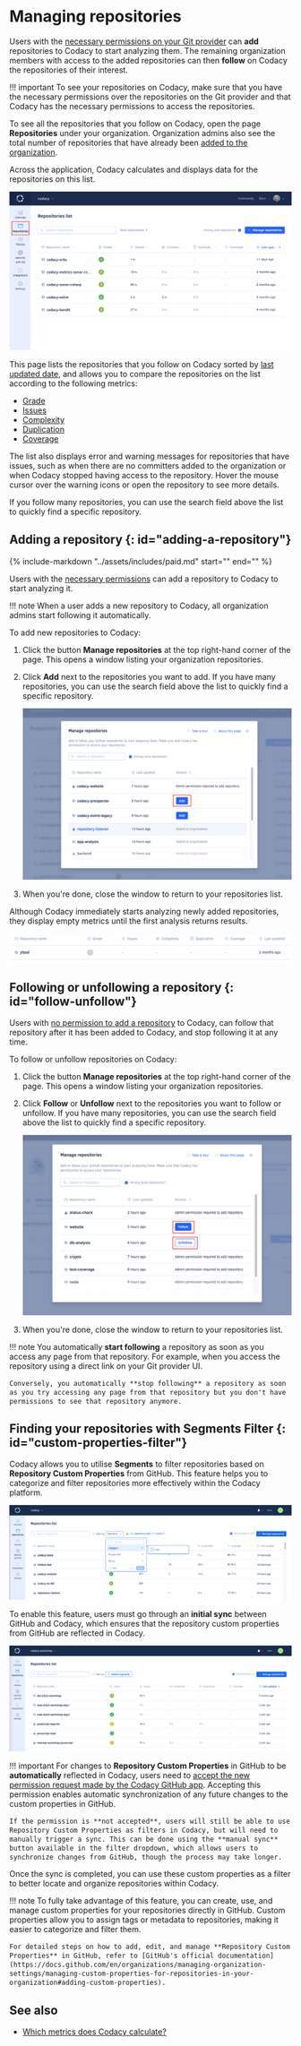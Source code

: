 # Managing repositories

Users with the [necessary permissions on your Git provider](roles-and-permissions-for-organizations.md) can **add** repositories to Codacy to start analyzing them. The remaining organization members with access to the added repositories can then **follow** on Codacy the repositories of their interest.

!!! important
    To see your repositories on Codacy, make sure that you have the necessary permissions over the repositories on the Git provider and that Codacy has the necessary permissions to access the repositories.

To see all the repositories that you follow on Codacy, open the page **Repositories** under your organization. Organization admins also see the total number of repositories that have already been [added to the organization](#adding-a-repository).

Across the application, Codacy calculates and displays data for the repositories on this list.

![Repositories list](images/repositories.png)

This page lists the repositories that you follow on Codacy sorted by [last updated date](organization-overview.md#last-updated-repositories), and allows you to compare the repositories on the list according to the following metrics:

-   [Grade](../faq/code-analysis/which-metrics-does-codacy-calculate.md#grade)
-   [Issues](../faq/code-analysis/which-metrics-does-codacy-calculate.md#issues)
-   [Complexity](../faq/code-analysis/which-metrics-does-codacy-calculate.md#complexity)
-   [Duplication](../faq/code-analysis/which-metrics-does-codacy-calculate.md#duplication)
-   [Coverage](../faq/code-analysis/which-metrics-does-codacy-calculate.md#code-coverage)

The list also displays error and warning messages for repositories that have issues, such as when there are no committers added to the organization or when Codacy stopped having access to the repository. Hover the mouse cursor over the warning icons or open the repository to see more details.

If you follow many repositories, you can use the search field above the list to <span class="skip-vale">quickly</span> find a specific repository.

## Adding a repository {: id="adding-a-repository"}

{%
    include-markdown "../assets/includes/paid.md"
    start="<!--paid-private-repositories-start-->"
    end="<!--paid-private-repositories-end-->"
%}

Users with the [necessary permissions](roles-and-permissions-for-organizations.md) can add a repository to Codacy to start analyzing it.

!!! note
    When a user adds a new repository to Codacy, all organization admins start following it automatically.

To add new repositories to Codacy:

1.  Click the button **Manage repositories** at the top right-hand corner of the page. This opens a window listing your organization repositories.

1.  Click **Add** next to the repositories you want to add. If you have many repositories, you can use the search field above the list to <span class="skip-vale">quickly</span> find a specific repository.

    ![Adding a repository](images/repositories-add.png)

1.  When you're done, close the window to return to your repositories list.

Although Codacy immediately starts analyzing newly added repositories, they display empty metrics until the first analysis returns results.

![Waiting for first analysis results](images/repositories-analyzing.png)

## Following or unfollowing a repository {: id="follow-unfollow"}

Users with [no permission to add a repository](roles-and-permissions-for-organizations.md) to Codacy, can follow that repository after it has been added to Codacy, and stop following it at any time.

To follow or unfollow repositories on Codacy:

1.  Click the button **Manage repositories** at the top right-hand corner of the page. This opens a window listing your organization repositories.

1.  Click **Follow** or **Unfollow** next to the repositories you want to follow or unfollow. If you have many repositories, you can use the search field above the list to <span class="skip-vale">quickly</span> find a specific repository.

    ![Adding a repository](images/repositories-follow.png)

1.  When you're done, close the window to return to your repositories list.

!!! note
    You automatically **start following** a repository as soon as you access any page from that repository. For example, when you access the repository using a direct link on your Git provider UI.

    Conversely, you automatically **stop following** a repository as soon as you try accessing any page from that repository but you don't have permissions to see that repository anymore.

## Finding your repositories with Segments Filter {: id="custom-properties-filter"}

Codacy allows you to utilise **Segments** to filter repositories based on **Repository Custom Properties** from GitHub. This feature helps you to categorize and filter repositories more effectively within the Codacy platform.

![Repositories list filter](images/organization-manage-repos-custom-properties.png)

To enable this feature, users must go through an **initial sync** between GitHub and Codacy, which ensures that the repository custom properties from GitHub are reflected in Codacy.

![Repositories list sync](images/organization-manage-repos-custom-properties-sync.png)

!!! important
    For changes to **Repository Custom Properties** in GitHub to be **automatically** reflected in Codacy, users need to [accept the new permission request made by the Codacy GitHub app](https://docs.github.com/en/apps/using-github-apps/approving-updated-permissions-for-a-github-app). Accepting this permission enables automatic synchronization of any future changes to the custom properties in GitHub.

    If the permission is **not accepted**, users will still be able to use Repository Custom Properties as filters in Codacy, but will need to manually trigger a sync. This can be done using the **manual sync** button available in the filter dropdown, which allows users to synchronize changes from GitHub, though the process may take longer.

Once the sync is completed, you can use these custom properties as a filter to better locate and organize repositories within Codacy.

!!! note
    To fully take advantage of this feature, you can create, use, and manage custom properties for your repositories directly in GitHub. Custom properties allow you to assign tags or metadata to repositories, making it easier to categorize and filter them.

    For detailed steps on how to add, edit, and manage **Repository Custom Properties** in GitHub, refer to [GitHub's official documentation](https://docs.github.com/en/organizations/managing-organization-settings/managing-custom-properties-for-repositories-in-your-organization#adding-custom-properties).

## See also

-   [Which metrics does Codacy calculate?](../faq/code-analysis/which-metrics-does-codacy-calculate.md)
